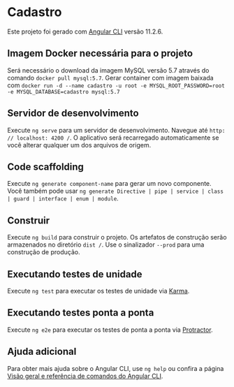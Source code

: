 # Cadastro

Este projeto foi gerado com [Angular CLI](https://github.com/angular/angular-cli) versão 11.2.6.

## Imagem Docker necessária para o projeto

Será necessário o download da imagem MySQL versão 5.7 através do comando `docker pull mysql:5.7`. 
Gerar container com imagem baixada com `docker run -d --name cadastro -u root -e MYSQL_ROOT_PASSWORD=root -e MYSQL_DATABASE=cadastro mysql:5.7`

## Servidor de desenvolvimento

Execute `ng serve` para um servidor de desenvolvimento. Navegue até `http: // localhost: 4200 /`. O aplicativo será recarregado automaticamente se você alterar qualquer um dos arquivos de origem.

## Code scaffolding

Execute `ng generate component-name` para gerar um novo componente. Você também pode usar `ng generate Directive | pipe | service | class | guard | interface | enum | module`.

## Construir

Execute `ng build` para construir o projeto. Os artefatos de construção serão armazenados no diretório `dist /`. Use o sinalizador `--prod` para uma construção de produção.

## Executando testes de unidade

Execute `ng test` para executar os testes de unidade via [Karma](https://karma-runner.github.io).

## Executando testes ponta a ponta

Execute `ng e2e` para executar os testes de ponta a ponta via [Protractor](http://www.protractortest.org/).

## Ajuda adicional

Para obter mais ajuda sobre o Angular CLI, use `ng help` ou confira a página [Visão geral e referência de comandos do Angular CLI](https://angular.io/cli).
